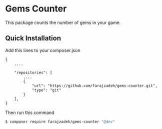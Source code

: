 # Gems Counter
This package counts the number of gems in your game.

## Quick Installation

Add this lines to your composer.json
```
{
    ....
    
    "repositories": [
        ....
        {
            "url": "https://github.com/farajzadeh/gems-counter.git",
            "type": "git"
        }
    ],
}
```

Then run this command
```bash
$ composer require farajzadeh/gems-counter "@dev"
```
